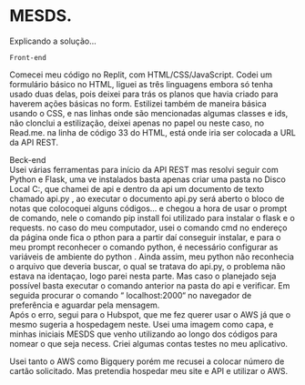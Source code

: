 # MESDS.
Explicando a solução...


    Front-end
Comecei meu código no Replit, com HTML/CSS/JavaScript.
Codei um formulário básico no HTML, liguei as três linguagens embora só tenha usado duas delas, pois deixei para trás os planos que havia criado para haverem ações básicas no form. Estilizei também de maneira básica usando o CSS, e nas linhas onde são mencionadas algumas classes e ids, não clonclui a estilização, deixei apenas no papel ou neste caso, no Read.me.
na linha de código 33 do HTML, está onde iria ser colocada a URL da API REST.




   Beck-end   
   Usei várias ferramentas para início da API REST mas resolvi seguir com Python e Flask,  uma ve instalados basta apenas criar uma pasta no Disco Local C:, que chamei de api e dentro da api um documento de texto chamado api.py , ao executar o documento api.py será aberto o bloco de notas que colocoquei alguns códigos...  e chegou a hora de usar o prompt de comando, nele o comando pip install foi utilizado para instalar o flask e o requests. no caso do meu computador, usei o comando cmd no endereço da página onde fica o pthon para a partir daí conseguir instalar, e para o meu prompt reconhecer o comando python, é necessário configurar as variáveis de ambiente do python . Ainda assim, meu python não reconhecia o arquivo que deveria buscar, o qual se tratava do api.py, o problema não estava na identaçao, logo parei nesta parte. Mas caso o planejado seja possível basta executar o comando anterior na pasta do api e verificar. Em seguida procurar o comando “ localhost:2000“ no navegador de preferência e  aguardar pela mensagem.  
   Após o erro, segui para o Hubspot, que me fez querer usar o  AWS já que o mesmo sugeria a hospedagem  neste. Usei uma imagem como capa, e minhas iniciais MESDS que venho utilizando ao longo dos códigos para nomear o que seja necess.  Criei algumas contas testes no meu aplicativo.
   
   Usei tanto o AWS como  Bigquery porém me recusei a colocar número de cartão solicitado.  Mas pretendia  hospedar meu site e API e utilizar o AWS.
   
